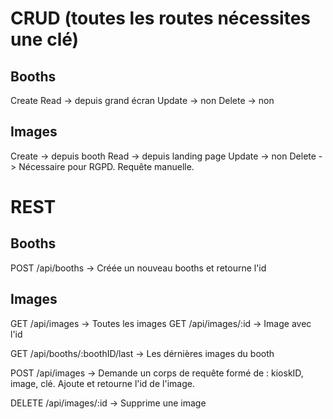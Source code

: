# CRUD (toutes les routes nécessites une clé)
## Booths
Create
Read -> depuis grand écran
Update -> non
Delete -> non

## Images
Create -> depuis booth
Read -> depuis landing page
Update -> non
Delete -> Nécessaire pour RGPD. Requête manuelle.

# REST
## Booths
POST /api/booths -> Créée un nouveau booths et retourne l'id

## Images
GET /api/images -> Toutes les images
GET /api/images/:id -> Image avec l'id

GET /api/booths/:boothID/last -> Les dérnières images du booth

POST /api/images -> Demande un corps de requête formé de : kioskID, image, clé. Ajoute et retourne l'id de l'image.

DELETE /api/images/:id -> Supprime une image